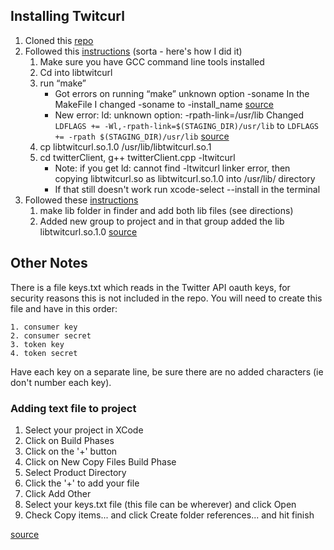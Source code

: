 ## Installing Twitcurl
1. Cloned this [repo](https://github.com/swatkat/twitcurl)
2. Followed this [instructions](https://code.google.com/archive/p/twitcurl/wikis/WikiHowToUseTwitcurlLibrary.wiki)
 (sorta - here's how I did it) 
    1. Make sure you have GCC command line tools installed
    2. Cd into libtwitcurl
    3. run “make”
        * Got errors on running “make” unknown option -soname 
In the MakeFile I changed -soname to -install_name [source](https://stackoverflow.com/questions/4580789/ld-unknown-option-soname-on-os-x)
        * New error: ld: unknown option: -rpath-link=/usr/lib
Changed `LDFLAGS += -Wl,-rpath-link=$(STAGING_DIR)/usr/lib` to `LDFLAGS += -rpath $(STAGING_DIR)/usr/lib` [source](https://stackoverflow.com/questions/30825587/installing-twitcurl-on-os-x)
    4. cp libtwitcurl.so.1.0 /usr/lib/libtwitcurl.so.1
    5. cd twitterClient, g++ twitterClient.cpp -ltwitcurl
    	* Note: if you get ld: cannot find -ltwitcurl linker error, then copying libtwitcurl.so as libtwitcurl.so.1.0 into /usr/lib/ directory
    	* If that still doesn't work run xcode-select --install in the terminal
3. Followed these [instructions](http://protomatic.blogspot.com/2013/01/tutorial-getting-tweets-into-cinder.html)
    1. make lib folder in finder and add both lib files (see directions)
	2. Added new group to project and in that group added the lib libtwitcurl.so.1.0 [source](https://stackoverflow.com/questions/16078512/undefined-symbols-for-architecture-x86-64-error-when-linking-opencv-in-xcode)

   
## Other Notes
 There is a file keys.txt which reads in the Twitter API oauth keys, for security reasons this is not included in the repo. You will need to create this file and have in this order:
 	
 	1. consumer key
 	2. consumer secret
 	3. token key
 	4. token secret

 Have each key on a separate line, be sure there are no added characters (ie don't number each key).

### Adding text file to project

1. Select your project in XCode
2. Click on Build Phases
3. Click on the '+' button
4. Click on New Copy Files Build Phase
5. Select Product Directory
6. Click the '+' to add your file
7. Click Add Other
8. Select your keys.txt file (this file can be wherever) and click Open
9. Check Copy items... and click Create folder references... and hit finish

[source](https://stackoverflow.com/questions/23438393/new-to-xcode-cant-open-files-in-c)